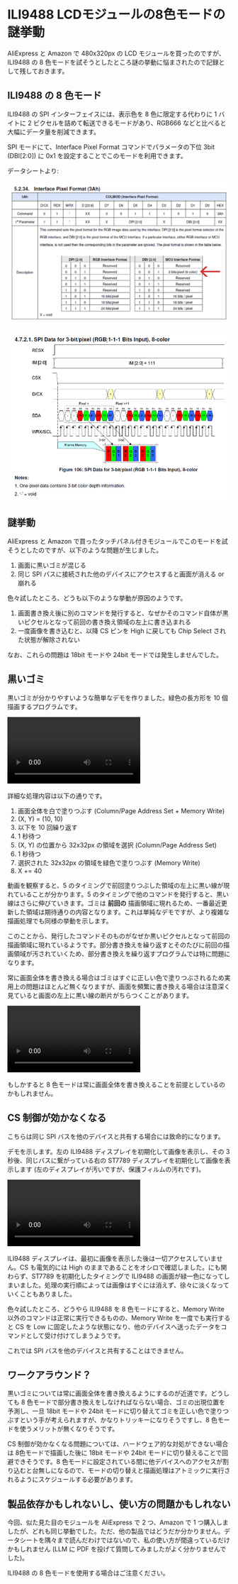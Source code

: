 # ILI9488 LCDモジュールの8色モードの謎挙動

AliExpress と Amazon で 480x320px の LCD モジュールを買ったのですが、ILI9488 の 8 色モードを試そうとしたところ謎の挙動に悩まされたので記録として残しておきます。

## ILI9488 の 8 色モード

ILI9488 の SPI インターフェイスには、表示色を 8 色に限定する代わりに 1 バイトに 2 ピクセルを詰めて転送できるモードがあり、RGB666 などと比べると大幅にデータ量を削減できます。

SPI モードにて、Interface Pixel Format コマンドでパラメータの下位 3bit (DBI\[2:0\]) に 0x1 を設定することでこのモードを利用できます。

データシートより:

![](./table.png)

![](./waveform.png)

## 謎挙動

AliExpress と Amazon で買ったタッチパネル付きモジュールでこのモードを試そうとしたのですが、以下のような問題が生じました。

1. 画面に黒いゴミが混じる
2. 同じ SPI バスに接続された他のデバイスにアクセスすると画面が消える or 崩れる

色々試したところ、どうも以下のような挙動が原因のようです。

1. 画面書き換え後に別のコマンドを発行すると、なぜかそのコマンド自体が黒いピクセルとなって前回の書き換え領域の左上に書き込まれる
2. 一度画像を書き込むと、以降 CS ピンを High に戻しても Chip Select された状態が解除されない

なお、これらの問題は 18bit モードや 24bit モードでは発生しませんでした。

## 黒いゴミ

黒いゴミが分かりやすいような簡単なデモを作りました。緑色の長方形を 10 個描画するプログラムです。

![](https://www.shapoco.net/media/2025/20250901_ili9488_wired_behavior_0.mp4)

詳細な処理内容は以下の通りです。

1. 画面全体を白で塗りつぶす (Column/Page Address Set + Memory Write)
2. (X, Y) = (10, 10)
3. 以下を 10 回繰り返す
4. 1 秒待つ
5. (X, Y) の位置から 32x32px の領域を選択 (Column/Page Address Set)
6. 1 秒待つ
7. 選択された 32x32px の領域を緑色で塗りつぶす (Memory Write)
8. X += 40

動画を観察すると、5 のタイミングで前回塗りつぶした領域の左上に黒い線が現れていることが分かります。5 のタイミングで他のコマンドを発行すると、黒い線はさらに伸びていきます。ゴミは **前回の** 描画領域に現れるため、一番最近更新した領域は期待通りの内容となります。これは単純なデモですが、より複雑な描画処理でも同様の挙動を示します。

このことから、発行したコマンドそのものがなぜか黒いピクセルとなって前回の描画領域に現れているようです。部分書き換えを繰り返すとそのたびに前回の描画領域が汚されていくため、部分書き換えを繰り返すプログラムでは特に問題になります。

常に画面全体を書き換える場合はゴミはすぐに正しい色で塗りつぶされるため実用上の問題はほとんど無くなりますが、画面を頻繁に書き換える場合は注意深く見ていると画面の左上に黒い線の断片がちらつくことがあります。

![](https://www.shapoco.net/media/2025/20250901_ili9488_wired_behavior_1.mp4)

もしかすると 8 色モードは常に画面全体を書き換えることを前提としているのかもしれません。

## CS 制御が効かなくなる

こちらは同じ SPI バスを他のデバイスと共有する場合には致命的になります。

デモを示します。左の ILI9488 ディスプレイを初期化して画像を表示し、その 3 秒後、同じバスに繋がっている右の ST7789 ディスプレイを初期化して画像を表示します (左のディスプレイが汚いですが、保護フィルムの汚れです)。

![](https://www.shapoco.net/media/2025/20250901_ili9488_wired_behavior_2.mp4)

ILI9488 ディスプレイは、最初に画像を表示した後は一切アクセスしていません。CS も電気的には High のままであることをオシロで確認しました。にも関わらず、ST7789 を初期化したタイミングで ILI9488 の画面が緑一色になってしまいました。処理の実行順によっては画像はすぐには消えず、徐々に淡くなっていくこともありました。

色々試したところ、どうやら ILI9488 を 8 色モードにすると、Memory Write 以外のコマンドは正常に実行できるものの、Memory Write を一度でも実行すると CS を Low に固定したような状態になり、他のデバイスへ送ったデータをコマンドとして受け付けてしまうようです。

これでは SPI バスを他のデバイスと共有することはできません。

## ワークアラウンド？

黒いゴミについては常に画面全体を書き換えるようにするのが近道です。どうしても 8 色モードで部分書き換えをしなければならない場合、ゴミの出現位置を予測し、一旦 18bit モードや 24bit モードに切り替えてゴミを正しい色で塗りつぶすという手が考えられますが、かなりトリッキーになりそうですし、8 色モードを使うメリットが無くなりそうです。

CS 制御が効かなくなる問題については、ハードウェア的な対処ができない場合は 8色モードで描画した後に 18bit モードや 24bit モードに切り替えることで回避できそうです。8 色モードに設定されている間に他デバイスへのアクセスが割り込むと台無しになるので、モードの切り替えと描画処理はアトミックに実行されるようにスケジュールする必要があります。

## 製品依存かもしれないし、使い方の問題かもしれない

今回、似た見た目のモジュールを AliExpress で 2 つ、Amazon で 1 つ購入しましたが、どれも同じ挙動でした。ただ、他の製品ではどうだか分かりません。データシートを隅々まで読んだわけではないので、私の使い方が間違っているだけかもしれません (LLM に PDF を投げて質問してみましたがよく分かりませんでした)。

ILI9488 の 8 色モードを使用する場合はご注意ください。